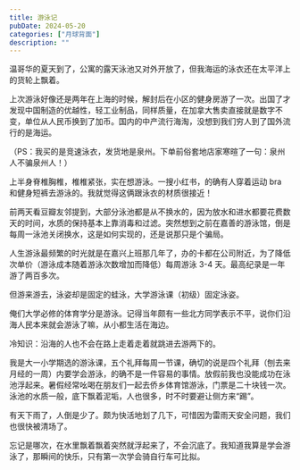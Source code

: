 ```yaml
---
title: 游泳记
pubDate: 2024-05-20
categories: ["月球背面"]
description: ""
---
```


温哥华的夏天到了，公寓的露天泳池又对外开放了，但我海运的泳衣还在太平洋上的货轮上飘着。

上次游泳好像还是两年在上海的时候，解封后在小区的健身房游了一次。出国了才发现中国制造的优越性，轻工业制品，同样质量，在加拿大售卖直接就是数字不变，单位从人民币换到了加币。国内的中产流行海淘，没想到我们穷人到了国外流行的是海运。

（PS：我买的是竞速泳衣，发货地是泉州。下单前俗套地店家寒暄了一句：泉州人不骗泉州人！）

上半身脊椎胸椎，椎椎紧张，实在想游泳。一搜小红书，的确有人穿着运动 bra 和健身短裤去游泳的。我就觉得这俩跟泳衣的材质很接近！

前两天看豆瓣友邻提到，大部分泳池都是从不换水的，因为放水和进水都要花费数天的时间，水质的保持基本上靠消毒和过滤。突然想到之前在嘉善的游泳馆，倒是每周一泳池关闭换水，这是如何实现的，还是说那只是个骗局。

人生游泳最频繁的时光就是在嘉兴上班那几年了，办的卡都在公司附近，为了降低次单价（游泳成本随着游泳次数增加而降低）每周游泳 3-4 天。最高纪录是一年游了两百多次。

但游来游去，泳姿却是固定的蛙泳，大学游泳课（初级）固定泳姿。

俺们大学必修的体育学分是游泳。记得当年颇有一些北方同学表示不平，说你们沿海人民本来就会游泳了嘛，从小都生活在海边。

冷知识：沿海的人也不会在路上走着走着就跳进去游两下的。

我是大一小学期选的游泳课，五个礼拜每周一节课，确切的说是四个礼拜（刨去来月经的一周）内要学会游泳，的确不是一件容易的事情。放假前我也没能成功在泳池浮起来。暑假经常吆喝在朋友们一起去侨乡体育馆游泳，门票是二十块钱一次。泳池的水质一般，底下飘着泥垢，人也很多，时不时要避让侧方来“踢”。

有天下雨了，人倒是少了。颇为快活地划了几下，可惜因为雷雨天安全问题，我们也很快被清场了。

忘记是哪次，在水里飘着飘着突然就浮起来了，不会沉底了。我知道我算是学会游泳了，那瞬间的快乐，只有第一次学会骑自行车可比拟。
